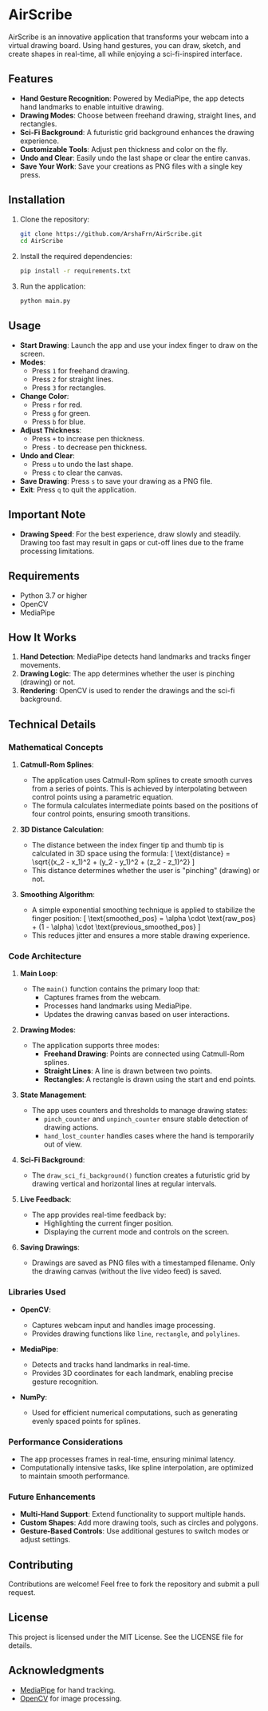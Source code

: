 # AirScribe

AirScribe is an innovative application that transforms your webcam into a virtual drawing board. Using hand gestures, you can draw, sketch, and create shapes in real-time, all while enjoying a sci-fi-inspired interface.

## Features

- **Hand Gesture Recognition**: Powered by MediaPipe, the app detects hand landmarks to enable intuitive drawing.
- **Drawing Modes**: Choose between freehand drawing, straight lines, and rectangles.
- **Sci-Fi Background**: A futuristic grid background enhances the drawing experience.
- **Customizable Tools**: Adjust pen thickness and color on the fly.
- **Undo and Clear**: Easily undo the last shape or clear the entire canvas.
- **Save Your Work**: Save your creations as PNG files with a single key press.

## Installation

1. Clone the repository:
   ```bash
   git clone https://github.com/ArshaFrn/AirScribe.git
   cd AirScribe
   ```

2. Install the required dependencies:
   ```bash
   pip install -r requirements.txt
   ```

3. Run the application:
   ```bash
   python main.py
   ```

## Usage

- **Start Drawing**: Launch the app and use your index finger to draw on the screen.
- **Modes**:
  - Press `1` for freehand drawing.
  - Press `2` for straight lines.
  - Press `3` for rectangles.
- **Change Color**:
  - Press `r` for red.
  - Press `g` for green.
  - Press `b` for blue.
- **Adjust Thickness**:
  - Press `+` to increase pen thickness.
  - Press `-` to decrease pen thickness.
- **Undo and Clear**:
  - Press `u` to undo the last shape.
  - Press `c` to clear the canvas.
- **Save Drawing**: Press `s` to save your drawing as a PNG file.
- **Exit**: Press `q` to quit the application.

## Important Note

- **Drawing Speed**: For the best experience, draw slowly and steadily. Drawing too fast may result in gaps or cut-off lines due to the frame processing limitations.

## Requirements

- Python 3.7 or higher
- OpenCV
- MediaPipe

## How It Works

1. **Hand Detection**: MediaPipe detects hand landmarks and tracks finger movements.
2. **Drawing Logic**: The app determines whether the user is pinching (drawing) or not.
3. **Rendering**: OpenCV is used to render the drawings and the sci-fi background.

## Technical Details

### Mathematical Concepts

1. **Catmull-Rom Splines**:
   - The application uses Catmull-Rom splines to create smooth curves from a series of points. This is achieved by interpolating between control points using a parametric equation.
   - The formula calculates intermediate points based on the positions of four control points, ensuring smooth transitions.

2. **3D Distance Calculation**:
   - The distance between the index finger tip and thumb tip is calculated in 3D space using the formula:
     \[
     \text{distance} = \sqrt{(x_2 - x_1)^2 + (y_2 - y_1)^2 + (z_2 - z_1)^2}
     \]
   - This distance determines whether the user is "pinching" (drawing) or not.

3. **Smoothing Algorithm**:
   - A simple exponential smoothing technique is applied to stabilize the finger position:
     \[
     \text{smoothed\_pos} = \alpha \cdot \text{raw\_pos} + (1 - \alpha) \cdot \text{previous\_smoothed\_pos}
     \]
   - This reduces jitter and ensures a more stable drawing experience.

### Code Architecture

1. **Main Loop**:
   - The `main()` function contains the primary loop that:
     - Captures frames from the webcam.
     - Processes hand landmarks using MediaPipe.
     - Updates the drawing canvas based on user interactions.

2. **Drawing Modes**:
   - The application supports three modes:
     - **Freehand Drawing**: Points are connected using Catmull-Rom splines.
     - **Straight Lines**: A line is drawn between two points.
     - **Rectangles**: A rectangle is drawn using the start and end points.

3. **State Management**:
   - The app uses counters and thresholds to manage drawing states:
     - `pinch_counter` and `unpinch_counter` ensure stable detection of drawing actions.
     - `hand_lost_counter` handles cases where the hand is temporarily out of view.

4. **Sci-Fi Background**:
   - The `draw_sci_fi_background()` function creates a futuristic grid by drawing vertical and horizontal lines at regular intervals.

5. **Live Feedback**:
   - The app provides real-time feedback by:
     - Highlighting the current finger position.
     - Displaying the current mode and controls on the screen.

6. **Saving Drawings**:
   - Drawings are saved as PNG files with a timestamped filename. Only the drawing canvas (without the live video feed) is saved.

### Libraries Used

- **OpenCV**:
  - Captures webcam input and handles image processing.
  - Provides drawing functions like `line`, `rectangle`, and `polylines`.

- **MediaPipe**:
  - Detects and tracks hand landmarks in real-time.
  - Provides 3D coordinates for each landmark, enabling precise gesture recognition.

- **NumPy**:
  - Used for efficient numerical computations, such as generating evenly spaced points for splines.

### Performance Considerations

- The app processes frames in real-time, ensuring minimal latency.
- Computationally intensive tasks, like spline interpolation, are optimized to maintain smooth performance.

### Future Enhancements

- **Multi-Hand Support**: Extend functionality to support multiple hands.
- **Custom Shapes**: Add more drawing tools, such as circles and polygons.
- **Gesture-Based Controls**: Use additional gestures to switch modes or adjust settings.

## Contributing

Contributions are welcome! Feel free to fork the repository and submit a pull request.

## License

This project is licensed under the MIT License. See the LICENSE file for details.

## Acknowledgments

- [MediaPipe](https://mediapipe.dev/) for hand tracking.
- [OpenCV](https://opencv.org/) for image processing.